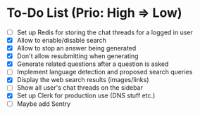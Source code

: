 # To-Do List (Prio: High => Low)

- [ ] Set up Redis for storing the chat threads for a logged in user
- [x] Allow to enable/disable search
- [x] Allow to stop an answer being generated
- [x] Don't allow resubmitting when generating
- [x] Generate related questions after a question is asked
- [ ] Implement language detection and proposed search queries
- [x] Display the web search results (images/links)
- [ ] Show all user's chat threads on the sidebar
- [x] Set up Clerk for production use (DNS stuff etc.)
- [ ] Maybe add Sentry
